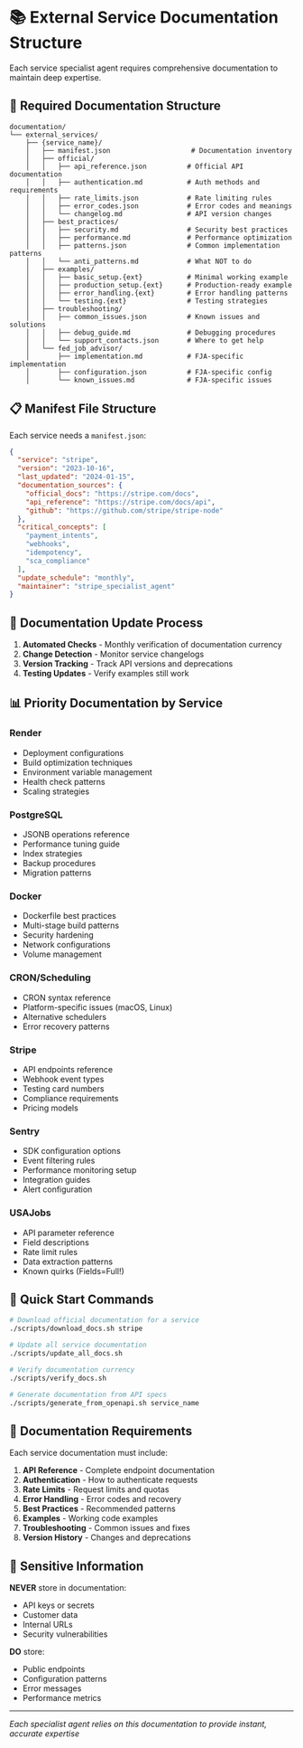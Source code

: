 # 📚 External Service Documentation Structure

Each service specialist agent requires comprehensive documentation to maintain deep expertise.

## 📁 Required Documentation Structure

```
documentation/
└── external_services/
    ├── {service_name}/
    │   ├── manifest.json                    # Documentation inventory
    │   ├── official/
    │   │   ├── api_reference.json          # Official API documentation
    │   │   ├── authentication.md           # Auth methods and requirements
    │   │   ├── rate_limits.json            # Rate limiting rules
    │   │   ├── error_codes.json            # Error codes and meanings
    │   │   └── changelog.md                # API version changes
    │   ├── best_practices/
    │   │   ├── security.md                 # Security best practices
    │   │   ├── performance.md              # Performance optimization
    │   │   ├── patterns.json               # Common implementation patterns
    │   │   └── anti_patterns.md            # What NOT to do
    │   ├── examples/
    │   │   ├── basic_setup.{ext}           # Minimal working example
    │   │   ├── production_setup.{ext}      # Production-ready example
    │   │   ├── error_handling.{ext}        # Error handling patterns
    │   │   └── testing.{ext}               # Testing strategies
    │   ├── troubleshooting/
    │   │   ├── common_issues.json          # Known issues and solutions
    │   │   ├── debug_guide.md              # Debugging procedures
    │   │   └── support_contacts.json       # Where to get help
    │   └── fed_job_advisor/
    │       ├── implementation.md           # FJA-specific implementation
    │       ├── configuration.json          # FJA-specific config
    │       └── known_issues.md             # FJA-specific issues
```

## 📋 Manifest File Structure

Each service needs a `manifest.json`:

```json
{
  "service": "stripe",
  "version": "2023-10-16",
  "last_updated": "2024-01-15",
  "documentation_sources": {
    "official_docs": "https://stripe.com/docs",
    "api_reference": "https://stripe.com/docs/api",
    "github": "https://github.com/stripe/stripe-node"
  },
  "critical_concepts": [
    "payment_intents",
    "webhooks",
    "idempotency",
    "sca_compliance"
  ],
  "update_schedule": "monthly",
  "maintainer": "stripe_specialist_agent"
}
```

## 🔄 Documentation Update Process

1. **Automated Checks** - Monthly verification of documentation currency
2. **Change Detection** - Monitor service changelogs
3. **Version Tracking** - Track API versions and deprecations
4. **Testing Updates** - Verify examples still work

## 📊 Priority Documentation by Service

### Render
- Deployment configurations
- Build optimization techniques
- Environment variable management
- Health check patterns
- Scaling strategies

### PostgreSQL
- JSONB operations reference
- Performance tuning guide
- Index strategies
- Backup procedures
- Migration patterns

### Docker
- Dockerfile best practices
- Multi-stage build patterns
- Security hardening
- Network configurations
- Volume management

### CRON/Scheduling
- CRON syntax reference
- Platform-specific issues (macOS, Linux)
- Alternative schedulers
- Error recovery patterns

### Stripe
- API endpoints reference
- Webhook event types
- Testing card numbers
- Compliance requirements
- Pricing models

### Sentry
- SDK configuration options
- Event filtering rules
- Performance monitoring setup
- Integration guides
- Alert configuration

### USAJobs
- API parameter reference
- Field descriptions
- Rate limit rules
- Data extraction patterns
- Known quirks (Fields=Full!)

## 🚀 Quick Start Commands

```bash
# Download official documentation for a service
./scripts/download_docs.sh stripe

# Update all service documentation
./scripts/update_all_docs.sh

# Verify documentation currency
./scripts/verify_docs.sh

# Generate documentation from API specs
./scripts/generate_from_openapi.sh service_name
```

## 📝 Documentation Requirements

Each service documentation must include:

1. **API Reference** - Complete endpoint documentation
2. **Authentication** - How to authenticate requests
3. **Rate Limits** - Request limits and quotas
4. **Error Handling** - Error codes and recovery
5. **Best Practices** - Recommended patterns
6. **Examples** - Working code examples
7. **Troubleshooting** - Common issues and fixes
8. **Version History** - Changes and deprecations

## 🔐 Sensitive Information

**NEVER** store in documentation:
- API keys or secrets
- Customer data
- Internal URLs
- Security vulnerabilities

**DO** store:
- Public endpoints
- Configuration patterns
- Error messages
- Performance metrics

---

*Each specialist agent relies on this documentation to provide instant, accurate expertise*